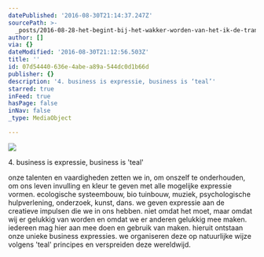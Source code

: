 ```yaml
---
datePublished: '2016-08-30T21:14:37.247Z'
sourcePath: >-
  _posts/2016-08-28-het-begint-bij-het-wakker-worden-van-het-ik-de-transformat.md
author: []
via: {}
dateModified: '2016-08-30T21:12:56.503Z'
title: ''
id: 07d54440-636e-4abe-a89a-544dc0d1b66d
publisher: {}
description: '4. business is expressie, business is ‘teal’'
starred: true
inFeed: true
hasPage: false
inNav: false
_type: MediaObject

---
```

![](https://imgflo.herokuapp.com/graph/2b2431f8e7ba7b0/decb57c7496033b9c0e6c782422fd31a/croprotate.jpg?cropheight=2229&cropwidth=3453&degrees=0&input=https%3A%2F%2Fthe-grid-user-content.s3-us-west-2.amazonaws.com%2Fea7a6e16-6263-45bb-9a16-59d28c3ae6a8.jpg&x=0&y=0)

4\. business is expressie, business is 'teal'

onze talenten en vaardigheden zetten we in, om onszelf te onderhouden, om ons leven invulling en kleur te geven met alle mogelijke expressie vormen. ecologische systeembouw, bio tuinbouw, muziek, psychologische hulpverlening, onderzoek, kunst, dans. we geven expressie aan de creatieve impulsen die we in ons hebben. niet omdat het moet, maar omdat wij er gelukkig van worden en omdat we er anderen gelukkig mee maken. iedereen mag hier aan mee doen en gebruik van maken. hieruit ontstaan onze unieke business expressies. we organiseren deze op natuurlijke wijze volgens 'teal' principes en verspreiden deze wereldwijd.